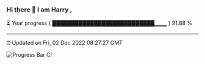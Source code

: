 ### Hi there 👋 I am Harry , 

⏳ Year progress { ███████████████████████████▁▁▁ } 91.88 %

---

⏰ Updated on Fri, 02 Dec 2022 08:27:27 GMT

![Progress Bar CI](https://github.com/duykhang68/duykhang68/workflows/Progress%20Bar%20CI/badge.svg)
